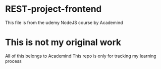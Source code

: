# REST-project-frontend

This file is from the udemy NodeJS course by Academind
# This is not my original work
All of this belongs to Academind
This repo is only for tracking my learning process
